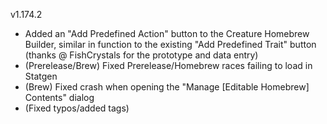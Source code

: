 v1.174.2

- Added an "Add Predefined Action" button to the Creature Homebrew Builder, similar in function to the existing "Add Predefined Trait" button (thanks @ FishCrystals for the prototype and data entry) 
- (Prerelease/Brew) Fixed Prerelease/Homebrew races failing to load in Statgen
- (Brew) Fixed crash when opening the "Manage [Editable Homebrew] Contents" dialog
- (Fixed typos/added tags)
